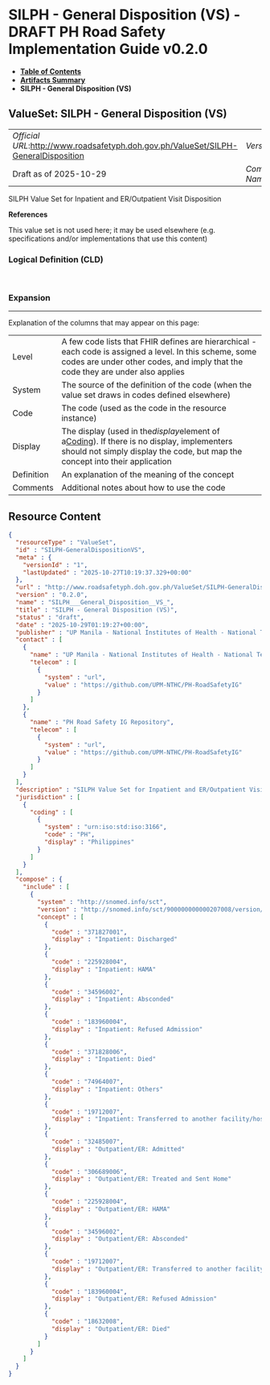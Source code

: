 # SILPH - General Disposition (VS) - DRAFT PH Road Safety Implementation Guide v0.2.0

* [**Table of Contents**](toc.md)
* [**Artifacts Summary**](artifacts.md)
* **SILPH - General Disposition (VS)**

## ValueSet: SILPH - General Disposition (VS) 

| | |
| :--- | :--- |
| *Official URL*:http://www.roadsafetyph.doh.gov.ph/ValueSet/SILPH-GeneralDisposition | *Version*:0.2.0 |
| Draft as of 2025-10-29 | *Computable Name*:SILPH___General_Disposition__VS_ |

 
SILPH Value Set for Inpatient and ER/Outpatient Visit Disposition 

 **References** 

This value set is not used here; it may be used elsewhere (e.g. specifications and/or implementations that use this content)

### Logical Definition (CLD)

 

### Expansion

-------

 Explanation of the columns that may appear on this page: 

| | |
| :--- | :--- |
| Level | A few code lists that FHIR defines are hierarchical - each code is assigned a level. In this scheme, some codes are under other codes, and imply that the code they are under also applies |
| System | The source of the definition of the code (when the value set draws in codes defined elsewhere) |
| Code | The code (used as the code in the resource instance) |
| Display | The display (used in the*display*element of a[Coding](http://hl7.org/fhir/R4/datatypes.html#Coding)). If there is no display, implementers should not simply display the code, but map the concept into their application |
| Definition | An explanation of the meaning of the concept |
| Comments | Additional notes about how to use the code |



## Resource Content

```json
{
  "resourceType" : "ValueSet",
  "id" : "SILPH-GeneralDispositionVS",
  "meta" : {
    "versionId" : "1",
    "lastUpdated" : "2025-10-27T10:19:37.329+00:00"
  },
  "url" : "http://www.roadsafetyph.doh.gov.ph/ValueSet/SILPH-GeneralDisposition",
  "version" : "0.2.0",
  "name" : "SILPH___General_Disposition__VS_",
  "title" : "SILPH - General Disposition (VS)",
  "status" : "draft",
  "date" : "2025-10-29T01:19:27+00:00",
  "publisher" : "UP Manila - National Institutes of Health - National Telehealth Center",
  "contact" : [
    {
      "name" : "UP Manila - National Institutes of Health - National Telehealth Center",
      "telecom" : [
        {
          "system" : "url",
          "value" : "https://github.com/UPM-NTHC/PH-RoadSafetyIG"
        }
      ]
    },
    {
      "name" : "PH Road Safety IG Repository",
      "telecom" : [
        {
          "system" : "url",
          "value" : "https://github.com/UPM-NTHC/PH-RoadSafetyIG"
        }
      ]
    }
  ],
  "description" : "SILPH Value Set for Inpatient and ER/Outpatient Visit Disposition",
  "jurisdiction" : [
    {
      "coding" : [
        {
          "system" : "urn:iso:std:iso:3166",
          "code" : "PH",
          "display" : "Philippines"
        }
      ]
    }
  ],
  "compose" : {
    "include" : [
      {
        "system" : "http://snomed.info/sct",
        "version" : "http://snomed.info/sct/900000000000207008/version/20241001",
        "concept" : [
          {
            "code" : "371827001",
            "display" : "Inpatient: Discharged"
          },
          {
            "code" : "225928004",
            "display" : "Inpatient: HAMA"
          },
          {
            "code" : "34596002",
            "display" : "Inpatient: Absconded"
          },
          {
            "code" : "183960004",
            "display" : "Inpatient: Refused Admission"
          },
          {
            "code" : "371828006",
            "display" : "Inpatient: Died"
          },
          {
            "code" : "74964007",
            "display" : "Inpatient: Others"
          },
          {
            "code" : "19712007",
            "display" : "Inpatient: Transferred to another facility/hospital"
          },
          {
            "code" : "32485007",
            "display" : "Outpatient/ER: Admitted"
          },
          {
            "code" : "306689006",
            "display" : "Outpatient/ER: Treated and Sent Home"
          },
          {
            "code" : "225928004",
            "display" : "Outpatient/ER: HAMA"
          },
          {
            "code" : "34596002",
            "display" : "Outpatient/ER: Absconded"
          },
          {
            "code" : "19712007",
            "display" : "Outpatient/ER: Transferred to another facility/hospital"
          },
          {
            "code" : "183960004",
            "display" : "Outpatient/ER: Refused Admission"
          },
          {
            "code" : "18632008",
            "display" : "Outpatient/ER: Died"
          }
        ]
      }
    ]
  }
}

```

